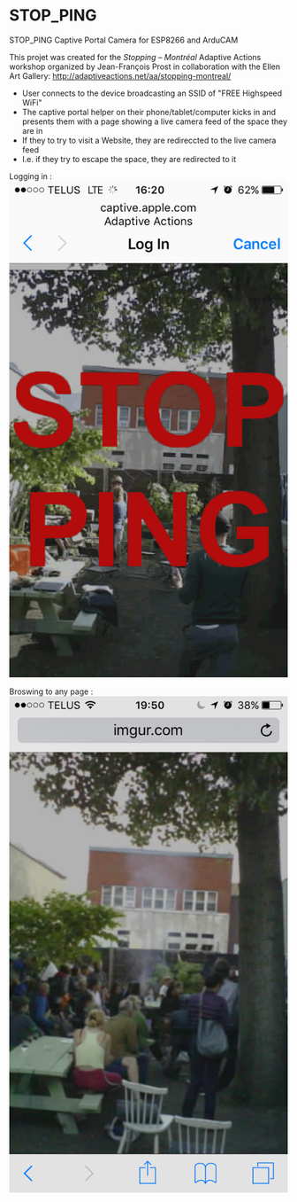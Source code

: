 # STOP_PING
STOP_PING Captive Portal Camera for ESP8266 and ArduCAM

This projet was created for the *Stopping – Montréal* Adaptive Actions workshop organized by Jean-François Prost in collaboration with the Ellen Art Gallery: http://adaptiveactions.net/aa/stopping-montreal/

* User connects to the device broadcasting an SSID of "FREE Highspeed WiFi"
* The captive portal helper on their phone/tablet/computer kicks in and presents them with a page showing a live camera feed of the space they are in
* If they to try to visit a Website, they are redireccted to the live camera feed
* I.e. if they try to escape the space, they are redirected to it

Logging in :
![Logging in](STOP_PING_logging_in.gif)

Broswing to any page :
![Browsing](STOP_PING_browsing.png)
